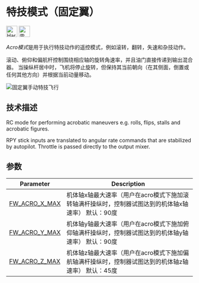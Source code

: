 # 特技模式（固定翼）

[<img src="../../assets/site/difficulty_hard.png" title="Hard to fly" width="30px" />](../getting_started/flight_modes.md#key_difficulty)&nbsp;[<img src="../../assets/site/remote_control.svg" title="需要手动或遥控控制" width="30px" />](../getting_started/flight_modes.md#key_manual)&nbsp;

*Acro模式*是用于执行特技动作的遥控模式，例如滚转，翻转，失速和杂技动作。

滚动、俯仰和偏航杆控制围绕相应轴的旋转角速率，并且油门直接传递到输出混合器。 当操纵杆居中时，飞机将停止旋转，但保持其当前朝向（在其侧面，倒置或任何其他方向）并根据当前动量移动。

![固定翼手动特技飞行](../../images/flight_modes/manual_acrobatic_FW.png)

## 技术描述

RC mode for performing acrobatic maneuvers e.g. rolls, flips, stalls and acrobatic figures.

RPY stick inputs are translated to angular rate commands that are stabilized by autopilot. Throttle is passed directly to the output mixer.

## 参数

| Parameter                                                                                           | Description                                            |
| --------------------------------------------------------------------------------------------------- | ------------------------------------------------------ |
| <span id="FW_ACRO_X_MAX"></span>[FW_ACRO_X_MAX](../advanced_config/parameter_reference.md#FW_ACRO_X_MAX) | 机体轴x轴最大速率（用户在acro模式下施加滚转轴满杆操纵时，控制器试图达到的机体轴x轴速率） 默认：90度 |
| <span id="FW_ACRO_Y_MAX"></span>[FW_ACRO_Y_MAX](../advanced_config/parameter_reference.md#FW_ACRO_Y_MAX) | 机体轴y轴最大速率（用户在acro模式下施加俯仰轴满杆操纵时，控制器试图达到的机体轴y轴速率） 默认：90度 |
| <span id="FW_ACRO_Z_MAX"></span>[FW_ACRO_Z_MAX](../advanced_config/parameter_reference.md#FW_ACRO_Z_MAX) | 机体轴z轴最大速率（用户在acro模式下施加偏航轴满杆操纵时，控制器试图达到的机体轴z轴速率） 默认：45度 |